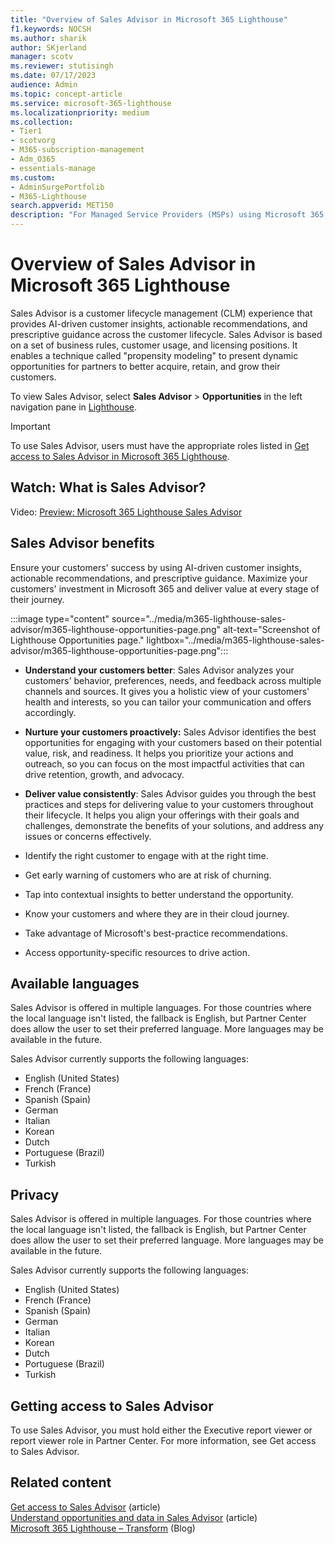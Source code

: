 ```yaml
---
title: "Overview of Sales Advisor in Microsoft 365 Lighthouse"
f1.keywords: NOCSH
ms.author: sharik
author: SKjerland
manager: scotv
ms.reviewer: stutisingh
ms.date: 07/17/2023
audience: Admin
ms.topic: concept-article
ms.service: microsoft-365-lighthouse
ms.localizationpriority: medium
ms.collection:
- Tier1
- scotvorg
- M365-subscription-management
- Adm_O365
- essentials-manage
ms.custom:
- AdminSurgePortfolib
- M365-Lighthouse                         
search.appverid: MET150
description: "For Managed Service Providers (MSPs) using Microsoft 365 Lighthouse, learn about Sales Advisor and how it can help you grow your business."
---
```


# Overview of Sales Advisor in Microsoft 365 Lighthouse

Sales Advisor is a customer lifecycle management (CLM) experience that provides AI-driven customer insights, actionable recommendations, and prescriptive guidance across the customer lifecycle. Sales Advisor is based on a set of business rules, customer usage, and licensing positions. It enables a technique called "propensity modeling" to present dynamic opportunities for partners to better acquire, retain, and grow their customers.

To view Sales Advisor, select **Sales Advisor** > **Opportunities** in the left navigation pane in [Lighthouse](https://lighthouse.microsoft.com).

> [!IMPORTANT]
> To use Sales Advisor, users must have the appropriate roles listed in [Get access to Sales Advisor in Microsoft 365 Lighthouse](m365-lighthouse-get-access-to-sales-advisor.md).

## Watch: What is Sales Advisor?

Video: [Preview: Microsoft 365 Lighthouse Sales Advisor](https://cloudpartners.transform.microsoft.com/download?assetname=assets%2FM365-Lighthouse-Sales-Advisor-Sizzle-Video.mp4)

## Sales Advisor benefits

Ensure your customers' success by using AI-driven customer insights, actionable recommendations, and prescriptive guidance. Maximize your customers' investment in Microsoft 365 and deliver value at every stage of their journey.

:::image type="content" source="../media/m365-lighthouse-sales-advisor/m365-lighthouse-opportunities-page.png" alt-text="Screenshot of Lighthouse Opportunities page." lightbox="../media/m365-lighthouse-sales-advisor/m365-lighthouse-opportunities-page.png":::

- **Understand your customers better**: Sales Advisor analyzes your customers' behavior, preferences, needs, and feedback across multiple channels and sources. It gives you a holistic view of your customers' health and interests, so you can tailor your communication and offers accordingly.

- **Nurture your customers proactively:** Sales Advisor identifies the best opportunities for engaging with your customers based on their potential value, risk, and readiness. It helps you prioritize your actions and outreach, so you can focus on the most impactful activities that can drive retention, growth, and advocacy.

- **Deliver value consistently**: Sales Advisor guides you through the best practices and steps for delivering value to your customers throughout their lifecycle. It helps you align your offerings with their goals and challenges, demonstrate the benefits of your solutions, and address any issues or concerns effectively.

- Identify the right customer to engage with at the right time.

- Get early warning of customers who are at risk of churning.

- Tap into contextual insights to better understand the opportunity.

- Know your customers and where they are in their cloud journey.

- Take advantage of Microsoft's best-practice recommendations.

- Access opportunity-specific resources to drive action.

## Available languages

Sales Advisor is offered in multiple languages. For those countries where the local language isn't listed, the fallback is English, but Partner Center does allow the user to set their preferred language. More languages may be available in the future.

Sales Advisor currently supports the following languages:

- English (United States)
- French (France)
- Spanish (Spain)
- German
- Italian
- Korean
- Dutch
- Portuguese (Brazil)
- Turkish

## Privacy

Sales Advisor is offered in multiple languages. For those countries where the local language isn't listed, the fallback is English, but Partner Center does allow the user to set their preferred language. More languages may be available in the future.

Sales Advisor currently supports the following languages:

- English (United States)
- French (France)
- Spanish (Spain)
- German
- Italian
- Korean
- Dutch
- Portuguese (Brazil)
- Turkish

## Getting access to Sales Advisor

To use Sales Advisor, you must hold either the Executive report viewer or report viewer role in Partner Center. For more information, see Get access to Sales Advisor.

## Related content

[Get access to Sales Advisor](m365-lighthouse-get-access-to-sales-advisor.md) (article)\
[Understand opportunities and data in Sales Advisor](m365-lighthouse-understanding-opportunities-and-data.md) (article)\
[Microsoft 365 Lighthouse – Transform](https://cloudpartners.transform.microsoft.com/partner-gtm/smb/m365-lighthouse) (Blog)
